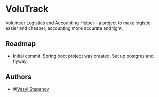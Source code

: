 # VoluTrack

Volunteer Logistics and Accounting Helper - a project to make logistic easier and cheaper, accounting more accurate and tight.


## Roadmap

- Initial commit. Spring boot project was created. Set up postgres and flyway.


## Authors

- [@Vasyl Stepanov](https://www.github.com/VasylStepanov)